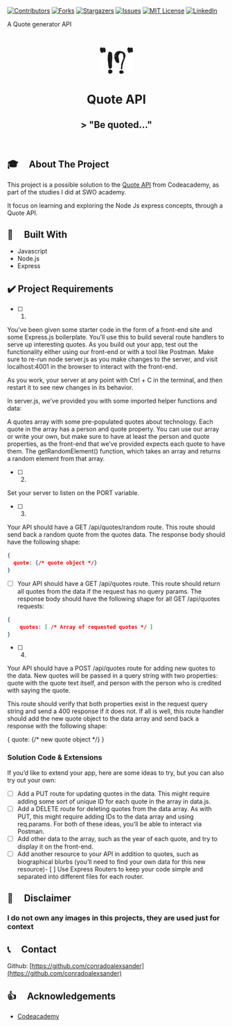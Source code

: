 <!--
*** Thanks for checking out this README Template. If you have a suggestion that would
*** make this better, please fork the Error-Central-API and create a pull request or simply open
*** an issue with the tag "enhancement".
*** Thanks again! Now go create something AMAZING! :D
***
***
***
*** To avoid retyping too much info. Do a search and replace for the following:
*** conradoalexsander, Error-Central-API, twitter_handle, email
-->

<!-- PROJECT SHIELDS -->
<!--
*** I'm using markdown "reference style" links for readability.
*** Reference links are enclosed in brackets [ ] instead of parentheses ( ).
*** See the bottom of this document for the declaration of the reference variables
*** for contributors-url, forks-url, etc. This is an optional, concise syntax you may use.
*** https://www.markdownguide.org/basic-syntax/#reference-style-links
-->
[![Contributors][contributors-shield]][contributors-url]
[![Forks][forks-shield]][forks-url]
[![Stargazers][stars-shield]][stars-url]
[![Issues][issues-shield]][issues-url]
[![MIT License][license-shield]][license-url]
[![LinkedIn][linkedin-shield]][linkedin-url]


A Quote generator API 
<!-- PROJECT LOGO -->
<br />
<p align="center">
  <a href="https://github.com/conradoalexsander/quote-api-node">
    <img src="sample/quote-logo.png" alt="Logo" width="15%" height="15%">
  </a>

  <h1 align="center">Quote API</h1>

  <h2 align="center">
    > "Be quoted..."
  </h2>
    <br />
 
</p>

<!-- ABOUT THE PROJECT -->
## <h2 id="about-the-project"> :mortar_board: &nbsp; &nbsp; About The Project </h2>
This project is a possible solution to the [Quote API](https://www.codecademy.com/courses/learn-express/lessons/learn-express-routers/exercises/this-file-is-too-big) from Codeacademy, as part of the studies I did at SWO academy.

It focus on learning and exploring the Node Js express concepts, through a Quote API. 

<!-- BUILT WITH -->
## <h2 id="built-with">:rocket: &nbsp; &nbsp; Built With</h2> 
* []() Javascript
* []() Node.js 
* []() Express 

## <h2 id="project-requirements">:heavy_check_mark: Project Requirements </h2>

- [ ] 1. 

You’ve been given some starter code in the form of a front-end site and some Express.js boilerplate. You’ll use this to build several route handlers to serve up interesting quotes. As you build out your app, test out the functionality either using our front-end or with a tool like Postman. Make sure to re-run node server.js as you make changes to the server, and visit localhost:4001 in the browser to interact with the front-end.

As you work, your server at any point with Ctrl + C in the terminal, and then restart it to see new changes in its behavior.

In server.js, we’ve provided you with some imported helper functions and data:

A quotes array with some pre-populated quotes about technology. Each quote in the array has a person and quote property. You can use our array or write your own, but make sure to have at least the person and quote properties, as the front-end that we’ve provided expects each quote to have them.
The getRandomElement() function, which takes an array and returns a random element from that array.

- [ ] 2.

 Set your server to listen on the PORT variable.

- [ ] 3.

 Your API should have a GET /api/quotes/random route. This route should send back a random quote from the quotes data. The response body should have the following shape:

```JSON
{
  quote: {/* quote object */}
}
```


- [ ] Your API should have a GET /api/quotes route. This route should return all quotes from the data if the request has no query params.
        The response body should have the following shape for all GET /api/quotes requests:

```JSON
{
    quotes: [ /* Array of requested quotes */ ]
}
```

- [ ] 4.

 Your API should have a POST /api/quotes route for adding new quotes to the data. New quotes will be passed in a query string with two properties: quote with the quote text itself, and person with the person who is credited with saying the quote.

This route should verify that both properties exist in the request query string and send a 400 response if it does not. If all is well, this route handler should add the new quote object to the data array and send back a response with the following shape:

{
  quote: {/* new quote object */}
}

### Solution Code & Extensions

If you’d like to extend your app, here are some ideas to try, but you can also try out your own:

- [ ] Add a PUT route for updating quotes in the data. This might require adding some sort of unique ID for each quote in the array in data.js.
- [ ] Add a DELETE route for deleting quotes from the data array. As with PUT, this might require adding IDs to the data array and using req.params. For both of these ideas, you’ll be able to interact via Postman.
- [ ] Add other data to the array, such as the year of each quote, and try to display it on the front-end.
- [ ] Add another resource to your API in addition to quotes, such as biographical blurbs (you’ll need to find your own data for this new resource)- [ ] Use Express Routers to keep your code simple and separated into different files for each router.

<!-- Disclaimer -->
## <h2 id="license"> :scroll: &nbsp; &nbsp; Disclaimer </h2>

<h3>I do not own any images in this projects, they are used just for context </h3>


<!-- CONTACT -->
## <h2 id="contact"> :telephone_receiver: &nbsp; &nbsp; Contact </h2>

Github: [https://github.com/conradoalexsander](https://github.com/conradoalexsander) </br>

<!-- ACKNOWLEDGEMENTS -->
## <h2 id="acknowledgements"> :thumbsup: &nbsp; &nbsp; Acknowledgements </h2>

* []() <a href="https://www.codecademy.com/learn">Codeacademy</a>

<!-- MARKDOWN LINKS & IMAGES -->
<!-- https://www.markdownguide.org/basic-syntax/#reference-style-links -->
[contributors-shield]: https://img.shields.io/github/contributors/conradoalexsander/Error-Central-API.svg?style=flat-square
[contributors-url]: https://github.com/conradoalexsander/Error-Central-API/graphs/contributors

[forks-shield]:  https://img.shields.io/github/forks/conradoalexsander/Error-Central-API.svg?style=flat-square

[forks-url]: https://github.com/conradoalexsander/Error-Central-API/network/members

[stars-shield]: https://img.shields.io/github/stars/conradoalexsander/Error-Central-API.svg?style=flat-square
[stars-url]: https://github.com/conradoalexsander/Error-Central-API/stargazers
[issues-shield]: https://img.shields.io/github/issues/conradoalexsander/Error-Central-API.svg?style=flat-square
[issues-url]: https://github.com/conradoalexsander/Error-Central-API/issues
[license-shield]: https://img.shields.io/github/license/conradoalexsander/Error-Central-API.svg?style=flat-square
[license-url]: https://github.com/conradoalexsander/Error-Central-API/blob/master/LICENSE.txt
[linkedin-shield]: https://img.shields.io/badge/-LinkedIn-black.svg?style=flat-square&logo=linkedin&colorB=555
[linkedin-url]: https://www.linkedin.com/in/conrado-alexsander
[product-screenshot]: images/screenshot.png
